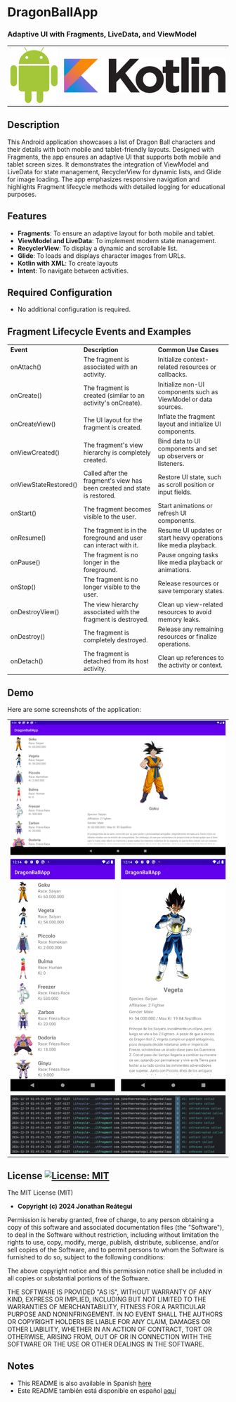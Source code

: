 # DragonBallApp
### Adaptive UI with Fragments, LiveData, and ViewModel

<table>
  <tr>
    <td><img src="./assets/logo/android-logo.png" width="120" /></td>
    <td><img src="./assets/logo/kotlin-logo.png" width="410" /></td>
  </tr>
</table>

## Description

This Android application showcases a list of Dragon Ball characters and their details with both mobile and tablet-friendly layouts. Designed with Fragments, the app ensures an adaptive UI that supports both mobile and tablet screen sizes. It demonstrates the integration of ViewModel and LiveData for state management, RecyclerView for dynamic lists, and Glide for image loading. The app emphasizes responsive navigation and highlights Fragment lifecycle methods with detailed logging for educational purposes.

## Features

- **Fragments**: To ensure an adaptive layout for both mobile and tablet.
- **ViewModel and LiveData**: To implement modern state management.
- **RecyclerView**: To display a dynamic and scrollable list.
- **Glide**: To loads and displays character images from URLs.
- **Kotlin with XML**: To create layouts
- **Intent**: To navigate between activities.

## Required Configuration

- No additional configuration is required.

## Fragment Lifecycle Events and Examples

<table>
  <tr>
    <td><strong>Event</strong></td>
    <td><strong>Description</strong></td>
    <td><strong>Common Use Cases</strong></td>
  </tr>
  <tr>
    <td>onAttach()</td>
    <td>The fragment is associated with an activity.</td>
    <td>Initialize context-related resources or callbacks.</td>
  </tr>
  <tr>
    <td>onCreate()</td>
    <td>The fragment is created (similar to an activity's onCreate).</td>
    <td>Initialize non-UI components such as ViewModel or data sources.</td>
  </tr>
  <tr>
    <td>onCreateView()</td>
    <td>The UI layout for the fragment is created.</td>
    <td>Inflate the fragment layout and initialize UI components.</td>
  </tr>
  <tr>
    <td>onViewCreated()</td>
    <td>The fragment's view hierarchy is completely created.</td>
    <td>Bind data to UI components and set up observers or listeners.</td>
  </tr>
  <tr>
    <td>onViewStateRestored()</td>
    <td>Called after the fragment's view has been created and state is restored.</td>
    <td>Restore UI state, such as scroll position or input fields.</td>
  </tr>
  <tr>
    <td>onStart()</td>
    <td>The fragment becomes visible to the user.</td>
    <td>Start animations or refresh UI components.</td>
  </tr>
  <tr>
    <td>onResume()</td>
    <td>The fragment is in the foreground and user can interact with it.</td>
    <td>Resume UI updates or start heavy operations like media playback.</td>
  </tr>
  <tr>
    <td>onPause()</td>
    <td>The fragment is no longer in the foreground.</td>
    <td>Pause ongoing tasks like media playback or animations.</td>
  </tr>
  <tr>
    <td>onStop()</td>
    <td>The fragment is no longer visible to the user.</td>
    <td>Release resources or save temporary states.</td>
  </tr>
  <tr>
    <td>onDestroyView()</td>
    <td>The view hierarchy associated with the fragment is destroyed.</td>
    <td>Clean up view-related resources to avoid memory leaks.</td>
  </tr>
  <tr>
    <td>onDestroy()</td>
    <td>The fragment is completely destroyed.</td>
    <td>Release any remaining resources or finalize operations.</td>
  </tr>
  <tr>
    <td>onDetach()</td>
    <td>The fragment is detached from its host activity.</td>
    <td>Clean up references to the activity or context.</td>
  </tr>
</table>

## Demo

Here are some screenshots of the application:

<table>
  <tr>
    <td colspan="2"><img src="./assets/demo-tablet-fragments-1-2.png"/></td>
  </tr>
  <tr>
    <td><img src="./assets/demo-mobile-fragment-1.png"/></td>
    <td><img src="./assets/demo-mobile-fragment-2.png"/></td>
  </tr>
  <tr>
    <td colspan="2"><img src="./assets/fragment-lifecycle-log.png"/></td>
  </tr>
</table>

## License [![License: MIT](https://img.shields.io/badge/License-MIT-yellow.svg)](https://opensource.org/licenses/MIT)

The MIT License (MIT)

- **Copyright (c) 2024 Jonathan Reátegui**

Permission is hereby granted, free of charge, to any person obtaining a copy of this software and associated documentation files (the "Software"), to deal in the Software without restriction, including without limitation the rights to use, copy, modify, merge, publish, distribute, sublicense, and/or sell copies of the Software, and to permit persons to whom the Software is furnished to do so, subject to the following conditions:

The above copyright notice and this permission notice shall be included in all copies or substantial portions of the Software.

THE SOFTWARE IS PROVIDED "AS IS", WITHOUT WARRANTY OF ANY KIND, EXPRESS OR IMPLIED, INCLUDING BUT NOT LIMITED TO THE WARRANTIES OF MERCHANTABILITY, FITNESS FOR A PARTICULAR PURPOSE AND NONINFRINGEMENT. IN NO EVENT SHALL THE AUTHORS OR COPYRIGHT HOLDERS BE LIABLE FOR ANY CLAIM, DAMAGES OR OTHER LIABILITY, WHETHER IN AN ACTION OF CONTRACT, TORT OR OTHERWISE, ARISING FROM, OUT OF OR IN CONNECTION WITH THE SOFTWARE OR THE USE OR OTHER DEALINGS IN THE SOFTWARE.

## Notes

- This README is also available in Spanish  [here](README-es.md)
- Este README también está disponible en español  [aquí](README-es.md)
